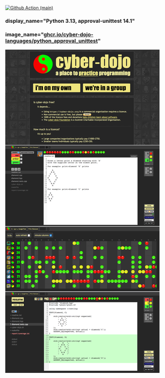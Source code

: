 [![Github Action (main)](https://github.com/cyber-dojo-start-points/python-approval-unittest/actions/workflows/main.yml/badge.svg)](https://github.com/cyber-dojo-start-points/python-approval-unittest/actions)

### display_name="Python 3.13, approval-unittest 14.1"
### image_name="[ghcr.io/cyber-dojo-languages/python_approval_unittest](https://github.com/cyber-dojo-languages/python-approval-unittest/pkgs/container/python_approval_unittest)"

![cyber-dojo.org home page](https://github.com/cyber-dojo/cyber-dojo/blob/master/shared/home_page_snapshot.png)
